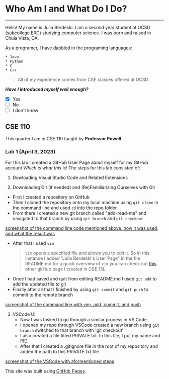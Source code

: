 # Who Am I and What Do I Do?
---
Hello! My name is Julia Berdeski. I am a second year student at UCSD (subcollege ERC) studying computer science. I was born and raised in Chula Vista, CA.

As a programer, I have dabbled in the programing languages: 

```
* Java
* Python
* C
* C++
```

> All of my experience comes from CSE classes offered at UCSD

***Have I introduced myself well enough?***

- [X] Yes
- [ ] No
- [ ] I don't know

## CSE 110

This quarter I am in CSE 110 taught by **Professor Powell**. 

### Lab 1 (April 3, 2023)

For this lab I created a GitHub User Page about myself for my GitHub account *Which is what this is!*
The steps for this lab consisted of:

1) Dowloading Visual Studio Code and Related Extensions
   
2) Downloading Git (if needed) and (Re)Familiarizing Ourselves with Git
  - First I created a repository on GitHub
  - Then I cloned the repository onto my local machine using `git clone` in the command line and used ` cd `  into the repo folder
  - From there I created a new git branch called "add-read-me" and navigated to that branch by using ` git branch ` and ` git checkout `
    
  [screenshot of the command line code mentioned above, how it was used, and what the result was](CSE110-Project/Screenshots/CSE110-Lab1.png)
       
  - After that I used ` vim `
    > ` vim ` opens a specified file and allows you to edit it. So in this instance I added "Julia Berdeski's User Page" in the file README.md
    > for a quick overview of ` vim ` you can check out [this](https://jberdeski.github.io/cse15l-lab-report4/vimSteps) other gitHub page I created in CSE 15L
  - Once I had saved and quit from editing README.md I used ` git add ` to add the updated file to git
  - Finally after all that I finished by using ` git commit ` and ` git push ` to commit to the remote branch
    
  [screenshot of the command line with vim, add, commit, and push](https://github.com/jberdeski/CSE110-Project/blob/main/CSE110%20Lab1%20(2).png)

3) VSCode UI
   - Now I was tasked to go through a similar process in VS Code
   - I opened my repo through VSCode created a new branch using `git branch` switched to that branch with 'git checkout'
   - I also created a file titled PRIVATE.txt. In this file, I put my name and PID.
   - After that I created a .gitignore file in the root of my repository and added the path to this PRIVATE.txt file
     
[screenshot of the VSCode with aformentioned steps](https://github.com/jberdeski/CSE110-Project/blob/main/CSE110%20Lab1%20(3).png)
     
This site was built using [GitHub Pages](https://pages.github.com/).
